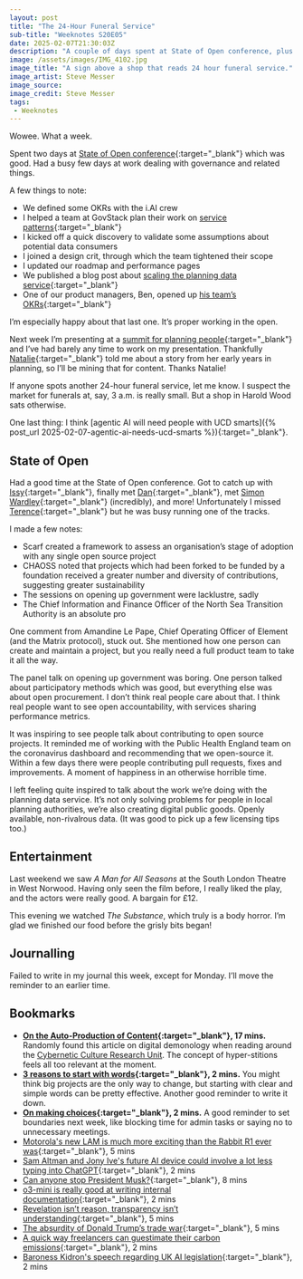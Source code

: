 ```yaml
---
layout: post
title: "The 24-Hour Funeral Service"
sub-title: "Weeknotes S20E05"
date: 2025-02-07T21:30:03Z
description: "A couple of days spent at State of Open conference, plus several days wrangling governance stuff. On a positive note, I kicked off a discovery and updated our roadmap."
image: /assets/images/IMG_4102.jpg
image_title: "A sign above a shop that reads 24 hour funeral service."
image_artist: Steve Messer
image_source:
image_credit: Steve Messer
tags:
 - Weeknotes
---
```


Wowee. What a week. 

Spent two days at [State of Open conference](https://stateofopencon.com){:target="_blank"} which was good. Had a busy few days at work dealing with governance and related things.

A few things to note:

- We defined some OKRs with the i.AI crew
- I helped a team at GovStack plan their work on [service patterns](https://govstack.gitbook.io/specification/govstack-ui-ux-guidelines/4-design-patterns/4.1-service-patterns){:target="_blank"}
- I kicked off a quick discovery to validate some assumptions about potential data consumers
- I joined a design crit, through which the team tightened their scope
- I updated our roadmap and performance pages
- We published a blog post about [scaling the planning data service](https://mhclgdigital.blog.gov.uk/2025/02/07/digital-planning-scaling-the-planning-data-service/){:target="_blank"}
- One of our product managers, Ben, opened up [his team’s OKRs](https://github.com/orgs/digital-land/projects/9/views/15){:target="_blank"}

I’m especially happy about that last one. It’s proper working in the open. 

Next week I’m presenting at a [summit for planning people](https://www.rtpi.org.uk/events/2025/february/rtpi-london-summit-2025-accelerating-digital-capacity-in-planning/){:target="_blank"} and I’ve had barely any time to work on my presentation. Thankfully [Natalie](https://www.tpximpact.com/about/news-hub/news/natalie-record-joins-tpximpact){:target="_blank"} told me about a story from her early years in planning, so I’ll be mining that for content. Thanks Natalie!

If anyone spots another 24-hour funeral service, let me know. I suspect the market for funerals at, say, 3 a.m. is really small. But a shop in Harold Wood sats otherwise.

One last thing: I think [agentic AI will need people with UCD smarts]({% post_url 2025-02-07-agentic-ai-needs-ucd-smarts %}){:target="_blank"}.

## State of Open

Had a good time at the State of Open conference. Got to catch up with [Issy](https://www.issylong.com){:target="_blank"}, finally met [Dan](https://mastodon.social/@danbri){:target="_blank"}, met [Simon Wardley](https://x.com/swardley){:target="_blank"} (incredibly), and more! Unfortunately I missed [Terence](https://edent.tel){:target="_blank"} but he was busy running one of the tracks.

I made a few notes:

- Scarf created a framework to assess an organisation’s stage of adoption with any single open source project
- CHAOSS noted that projects which had been forked to be funded by a foundation received a greater number and diversity of contributions, suggesting greater sustainability
- The sessions on opening up government were lacklustre, sadly
- The Chief Information and Finance Officer of the North Sea Transition Authority is an absolute pro

One comment from Amandine Le Pape, Chief Operating Officer of Element (and the Matrix protocol), stuck out. She mentioned how one person can create and maintain a project, but you really need a full product team to take it all the way.

The panel talk on opening up government was boring. One person talked about participatory methods which was good, but everything else was about open procurement. I don’t think real people care about that. I think real people want to see open accountability, with services sharing performance metrics. 

It was inspiring to see people talk about contributing to open source projects. It reminded me of working with the Public Health England team on the coronavirus dashboard and recommending that we open-source it. Within a few days there were people contributing pull requests, fixes and improvements. A moment of happiness in an otherwise horrible time.

I left feeling quite inspired to talk about the work we’re doing with the planning data service. It’s not only solving problems for people in local planning authorities, we’re also creating digital public goods. Openly available, non-rivalrous data. (It was good to pick up a few licensing tips too.)

## Entertainment

Last weekend we saw _A Man for All Seasons_ at the South London Theatre in West Norwood. Having only seen the film before, I really liked the play, and the actors were really good. A bargain for £12.

This evening we watched _The Substance_, which truly is a body horror. I’m glad we finished our food before the grisly bits began!

## Journalling

Failed to write in my journal this week, except for Monday. I’ll move the reminder to an earlier time.

## Bookmarks

- **[On the Auto-Production of Content](https://walkerart.org/magazine/digital-demonology-on-the-auto-production-of-content){:target="_blank"}, 17 mins.** Randomly found this article on digital demonology when reading around the [Cybernetic Culture Research Unit](https://en.wikipedia.org/wiki/Cybernetic_Culture_Research_Unit). The concept of hyper-stitions feels all too relevant at the moment.
- **[3 reasons to start with words](https://www.holdfastprojects.com/start-with-words){:target="_blank"}, 2 mins.** You might think big projects are the only way to change, but starting with clear and simple words can be pretty effective. Another good reminder to write it down.
- **[On making choices](https://www.designswarm.com/blog/2025/02/on-making-choices/){:target="_blank"}, 2 mins.** A good reminder to set boundaries next week, like blocking time for admin tasks or saying no to unnecessary meetings.
- [Motorola's new LAM is much more exciting than the Rabbit R1 ever was](https://www.androidauthority.com/motorola-lam-vs-rabbit-r1-3519716/){:target="_blank"}, 5 mins
- [Sam Altman and Jony Ive's future AI device could involve a lot less typing into ChatGPT](https://www.androidauthority.com/openai-chatgpt-ai-device-sam-altman-3522517/){:target="_blank"}, 2 mins
- [Can anyone stop President Musk?](https://www.theverge.com/politics/605609/musk-trump-doge-takeover-crisis){:target="_blank"}, 8 mins
- [o3-mini is really good at writing internal documentation](https://simonwillison.net/2025/Feb/5/o3-mini-documentation/){:target="_blank"}, 2 mins
- [Revelation isn’t reason, transparency isn’t understanding](https://blog.tobiasrevell.com/2025/01/24/box120-revelation-isnt-reason/){:target="_blank"}, 5 mins
- [The absurdity of Donald Trump’s trade war](https://on.ft.com/3Q7ltX7){:target="_blank"}, 5 mins
- [A quick way freelancers can guestimate their carbon emissions](https://www.holdfastprojects.com/freelancer-emissions-estimate){:target="_blank"}, 2 mins
- [Baroness Kidron's speech regarding UK AI legislation](https://simonwillison.net/2025/Jan/29/baroness-kidron-speech/#atom-everything){:target="_blank"}, 2 mins